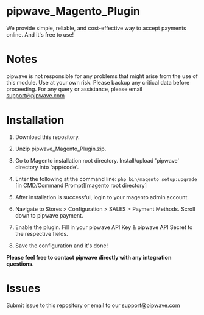 pipwave_Magento_Plugin
==========================
We provide simple, reliable, and cost-effective way to accept payments online. And it's free to use!

Notes
=====
pipwave is not responsible for any problems that might arise from the use of this module. 
Use at your own risk. Please backup any critical data before proceeding. For any query or 
assistance, please email support@pipwave.com

Installation
============
1. Download this repository.

2. Unzip pipwave_Magento_Plugin.zip. 

3. Go to Magento installation root directory. Install/upload 'pipwave' directory into 'app/code'.

4. Enter the following at the command line: `php bin/magento setup:upgrade`
[in CMD/Command Prompt][magento root directory]

5. After installation is successful, login to your magento admin account.

6. Navigate to Stores > Configuration > SALES > Payment Methods. Scroll down to pipwave payment.

7. Enable the plugin. Fill in your pipwave API Key & pipwave API Secret to the respective fields.

8. Save the configuration and it's done!

**Please feel free to contact pipwave directly with any integration questions.**

Issues
======
Submit issue to this repository or email to our support@pipwave.com
